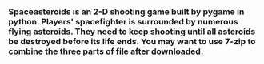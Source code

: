 ### Spaceasteroids is an 2-D shooting game built by pygame in python. Players' spacefighter is surrounded by numerous flying asteroids. They need to keep shooting until all asteroids be destroyed before its life ends. You may want to use 7-zip to combine the three parts of file after downloaded.
